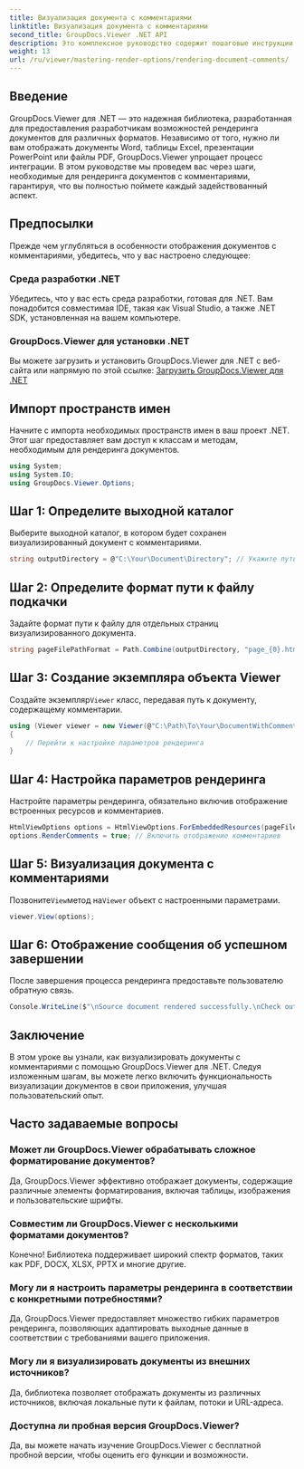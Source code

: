 ```yaml
---
title: Визуализация документа с комментариями
linktitle: Визуализация документа с комментариями
second_title: GroupDocs.Viewer .NET API
description: Это комплексное руководство содержит пошаговые инструкции по визуализации документов с комментариями в приложениях .NET с использованием библиотеки GroupDocs.Viewer.
weight: 13
url: /ru/viewer/mastering-render-options/rendering-document-comments/
---
```

## Введение

GroupDocs.Viewer для .NET — это надежная библиотека, разработанная для предоставления разработчикам возможностей рендеринга документов для различных форматов. Независимо от того, нужно ли вам отображать документы Word, таблицы Excel, презентации PowerPoint или файлы PDF, GroupDocs.Viewer упрощает процесс интеграции. В этом руководстве мы проведем вас через шаги, необходимые для рендеринга документов с комментариями, гарантируя, что вы полностью поймете каждый задействованный аспект.

## Предпосылки
Прежде чем углубляться в особенности отображения документов с комментариями, убедитесь, что у вас настроено следующее:

### Среда разработки .NET
Убедитесь, что у вас есть среда разработки, готовая для .NET. Вам понадобится совместимая IDE, такая как Visual Studio, а также .NET SDK, установленная на вашем компьютере.

### GroupDocs.Viewer для установки .NET
Вы можете загрузить и установить GroupDocs.Viewer для .NET с веб-сайта или напрямую по этой ссылке:
[Загрузить GroupDocs.Viewer для .NET](https://releases.groupdocs.com/viewer/net/)

## Импорт пространств имен
Начните с импорта необходимых пространств имен в ваш проект .NET. Этот шаг предоставляет вам доступ к классам и методам, необходимым для рендеринга документов.

```csharp
using System;
using System.IO;
using GroupDocs.Viewer.Options;
```

## Шаг 1: Определите выходной каталог
Выберите выходной каталог, в котором будет сохранен визуализированный документ с комментариями.

```csharp
string outputDirectory = @"C:\Your\Document\Directory"; // Укажите путь к каталогу
```

## Шаг 2: Определите формат пути к файлу подкачки
Задайте формат пути к файлу для отдельных страниц визуализированного документа.

```csharp
string pageFilePathFormat = Path.Combine(outputDirectory, "page_{0}.html");
```

## Шаг 3: Создание экземпляра объекта Viewer
 Создайте экземпляр`Viewer` класс, передавая путь к документу, содержащему комментарии.

```csharp
using (Viewer viewer = new Viewer(@"C:\Path\To\Your\DocumentWithComments.docx"))
{
    // Перейти к настройке параметров рендеринга
}
```

## Шаг 4: Настройка параметров рендеринга
Настройте параметры рендеринга, обязательно включив отображение встроенных ресурсов и комментариев.

```csharp
HtmlViewOptions options = HtmlViewOptions.ForEmbeddedResources(pageFilePathFormat);
options.RenderComments = true; // Включить отображение комментариев
```

## Шаг 5: Визуализация документа с комментариями
 Позвоните`View`метод на`Viewer` объект с настроенными параметрами.

```csharp
viewer.View(options);
```

## Шаг 6: Отображение сообщения об успешном завершении
После завершения процесса рендеринга предоставьте пользователю обратную связь.

```csharp
Console.WriteLine($"\nSource document rendered successfully.\nCheck output in {outputDirectory}.");
```

## Заключение
В этом уроке вы узнали, как визуализировать документы с комментариями с помощью GroupDocs.Viewer для .NET. Следуя изложенным шагам, вы можете легко включить функциональность визуализации документов в свои приложения, улучшая пользовательский опыт.

## Часто задаваемые вопросы

### Может ли GroupDocs.Viewer обрабатывать сложное форматирование документов?
Да, GroupDocs.Viewer эффективно отображает документы, содержащие различные элементы форматирования, включая таблицы, изображения и пользовательские шрифты.

### Совместим ли GroupDocs.Viewer с несколькими форматами документов?
Конечно! Библиотека поддерживает широкий спектр форматов, таких как PDF, DOCX, XLSX, PPTX и многие другие.

### Могу ли я настроить параметры рендеринга в соответствии с конкретными потребностями?
Да, GroupDocs.Viewer предоставляет множество гибких параметров рендеринга, позволяющих адаптировать выходные данные в соответствии с требованиями вашего приложения.

### Могу ли я визуализировать документы из внешних источников?
Да, библиотека позволяет отображать документы из различных источников, включая локальные пути к файлам, потоки и URL-адреса.

### Доступна ли пробная версия GroupDocs.Viewer?
Да, вы можете начать изучение GroupDocs.Viewer с бесплатной пробной версии, чтобы оценить его функции и возможности.